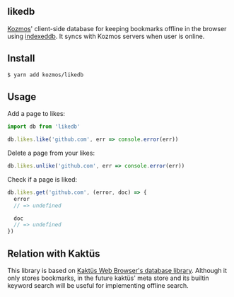 ## likedb

[Kozmos](https://getkozmos.com)' client-side database for keeping bookmarks offline in the browser using [indexeddb](https://github.com/azer/indexeddb). It syncs with Kozmos servers when user is online. 

## Install

```bash
$ yarn add kozmos/likedb
```

## Usage

Add a page to likes:

```js
import db from 'likedb'

db.likes.like('github.com', err => console.error(err))
```

Delete a page from your likes:

```js
db.likes.unlike('github.com', err => console.error(err))
```

Check if a page is liked:

```js
db.likes.get('github.com', (error, doc) => {
  error
  // => undefined

  doc
  // => undefined
})
```

## Relation with Kaktüs

This library is based on [Kaktüs Web Browser's database library](https://github.com/kaktus/db). Although it only stores bookmarks,
in the future kaktüs' meta store and its builtin keyword search will be useful for implementing offline search.
